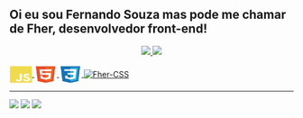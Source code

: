 ## Oi eu sou Fernando Souza mas pode me chamar de Fher, desenvolvedor front-end!
<div align="center">
  <a href="https://github.com/fherexe">
  <img height="165em" src="https://github-readme-stats.vercel.app/api?username=fherexe&show_icons=true&theme=dark&include_all_commits=true&count_private=true"/>
  <img height="165em" src="https://github-readme-stats.vercel.app/api/top-langs/?username=fherexe&layout=compact&langs_count=7&theme=dark"/>
</div>

<div style="display: inline_block"><br>
  <img align="center" alt="Fher-Js" height="30" width="40" src="https://raw.githubusercontent.com/devicons/devicon/master/icons/javascript/javascript-plain.svg">
  <img align="center" alt="Fher-HTML" height="30" width="40" src="https://raw.githubusercontent.com/devicons/devicon/master/icons/html5/html5-original.svg">
  <img align="center" alt="Fher-CSS" height="30" width="40" src="https://raw.githubusercontent.com/devicons/devicon/master/icons/css3/css3-original.svg">
  <img align="center" alt="Fher-CSS" height="30" width="40" src="https://cdn.jsdelivr.net/gh/devicons/devicon/icons/git/git-original.svg" />
</div>
  
  
<hr>  
<div> 
  <a href="https://instagram.com/fher.exe" target="_blank"><img src="https://img.shields.io/badge/-Instagram-%23E4405F?style=for-the-badge&logo=instagram&logoColor=white" target="_blank"></a>
  <a href = "mailto:fernandosouza.fieee@gmail.com"><img src="https://img.shields.io/badge/-Gmail-%23333?style=for-the-badge&logo=gmail&logoColor=white" target="_blank"></a>
  <a href="https://www.linkedin.com/in/fherexe/" target="_blank"><img src="https://img.shields.io/badge/-LinkedIn-%230077B5?style=for-the-badge&logo=linkedin&logoColor=white" target="_blank"></a> 

 
</div>
